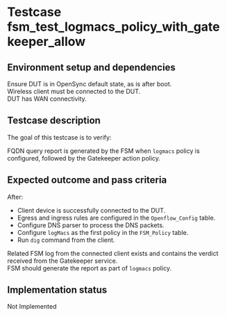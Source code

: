 # Testcase fsm_test_logmacs_policy_with_gatekeeper_allow

## Environment setup and dependencies

Ensure DUT is in OpenSync default state, as is after boot.\
Wireless client must be connected to the DUT.\
DUT has WAN connectivity.

## Testcase description

The goal of this testcase is to verify:

FQDN query report is generated by the FSM when `logmacs` policy is configured,
followed by the Gatekeeper action policy.

## Expected outcome and pass criteria

After:

- Client device is successfully connected to the DUT.
- Egress and ingress rules are configured in the `Openflow_Config` table.
- Configure DNS parser to process the DNS packets.
- Configure `logMacs` as the first policy in the `FSM_Policy` table.
- Run `dig` command from the client.

Related FSM log from the connected client exists and contains the verdict
received from the Gatekeeper service.\
FSM should generate the report as part of `logmacs` policy.

## Implementation status

Not Implemented
